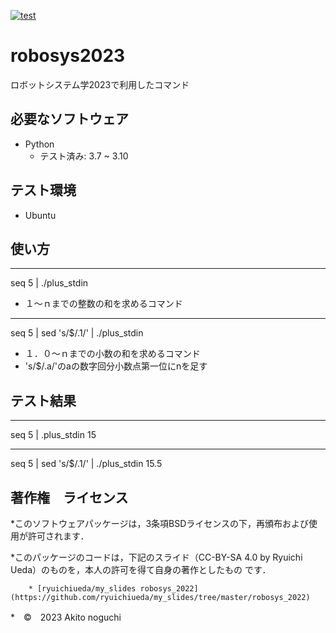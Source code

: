 
[![test](https://github.com/akitonoguchi/robosys2023/actions/workflows/test.yml/badge.svg)](https://github.com/akitonoguchi/robosys2023/actions/workflows/test.yml)

# robosys2023
ロボットシステム学2023で利用したコマンド

## 必要なソフトウェア
 * Python
    * テスト済み: 3.7 ~ 3.10

## テスト環境
 * Ubuntu
 
## 使い方
*** 
seq 5 | ./plus_stdin
 * １～ｎまでの整数の和を求めるコマンド

***
seq 5 | sed 's/$/.1/' | ./plus_stdin
 * １．０～ｎまでの小数の和を求めるコマンド
 * 's/$/.a/'のaの数字回分小数点第一位にnを足す 

## テスト結果
***
seq 5 | .plus_stdin
15

***
seq 5 | sed 's/$/.1/' | ./plus_stdin
15.5

## 著作権　ライセンス
 *このソフトウェアパッケージは，3条項BSDライセンスの下，再頒布および使用が許可されます．

 *このパッケージのコードは，下記のスライド（CC-BY-SA 4.0 by Ryuichi Ueda）のものを，本人の許可を得て自身の著作としたもの  です．

        * [ryuichiueda/my_slides robosys_2022](https://github.com/ryuichiueda/my_slides/tree/master/robosys_2022)
 *　©　2023 Akito noguchi

